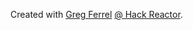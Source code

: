 Created with [Greg Ferrel](https://github.com/gregerg "gregerg") [@ Hack Reactor](https://hackreactor.com "Hack Reactor").